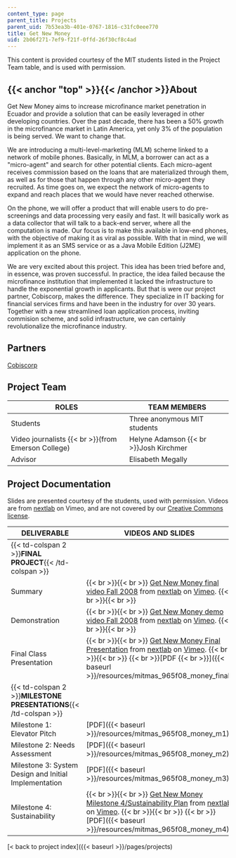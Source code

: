 ```yaml
---
content_type: page
parent_title: Projects
parent_uid: 7b53ea3b-401e-0767-1816-c31fc0eee770
title: Get New Money
uid: 2b06f271-7ef9-f21f-0ffd-26f30cf8c4ad
---
```


This content is provided courtesy of the MIT students listed in the Project Team table, and is used with permission.

{{< anchor "top" >}}{{< /anchor >}}About
----------------------------------------

Get New Money aims to increase microfinance market penetration in Ecuador and provide a solution that can be easily leveraged in other developing countries. Over the past decade, there has been a 50% growth in the microfinance market in Latin America, yet only 3% of the population is being served. We want to change that.

We are introducing a multi-level-marketing (MLM) scheme linked to a network of mobile phones. Basically, in MLM, a borrower can act as a "micro-agent" and search for other potential clients. Each micro-agent receives commission based on the loans that are materialized through them, as well as for those that happen through any other micro-agent they recruited. As time goes on, we expect the network of micro-agents to expand and reach places that we would have never reached otherwise.

On the phone, we will offer a product that will enable users to do pre-screenings and data processing very easily and fast. It will basically work as a data collector that will talk to a back-end server, where all the computation is made. Our focus is to make this available in low-end phones, with the objective of making it as viral as possible. With that in mind, we will implement it as an SMS service or as a Java Mobile Edition (J2ME) application on the phone.

We are very excited about this project. This idea has been tried before and, in essence, was proven successful. In practice, the idea failed because the microfinance institution that implemented it lacked the infrastructure to handle the exponential growth in applicants. But that is were our project partner, Cobiscorp, makes the difference. They specialize in IT backing for financial services firms and have been in the industry for over 30 years. Together with a new streamlined loan application process, inviting commision scheme, and solid infrastructure, we can certainly revolutionalize the microfinance industry.

Partners
--------

[Cobiscorp](http://www.cobiscorp.com/)

Project Team
------------

| **ROLES** | **TEAM MEMBERS** |
| --- | --- |
| Students | Three anonymous MIT students |
| Video journalists  {{< br >}}(from Emerson College) | Helyne Adamson  {{< br >}}Josh Kirchmer |
| Advisor | Elisabeth Megally 

Project Documentation
---------------------

Slides are presented courtesy of the students, used with permission. Videos are from [nextlab](https://vimeo.com/nextlab/) on Vimeo, and are not covered by our [Creative Commons license](/terms/#cc).

| DELIVERABLE | VIDEOS AND SLIDES |
| --- | --- |
| {{< td-colspan 2 >}}**FINAL PROJECT**{{< /td-colspan >}} ||
| Summary |  {{< br >}}{{< br >}} [Get New Money final video Fall 2008](https://vimeo.com/4885730) from [nextlab](https://vimeo.com/nextlab) on [Vimeo](https://vimeo.com). {{< br >}}{{< br >}}  |
| Demonstration |  {{< br >}}{{< br >}} [Get New Money demo video Fall 2008](https://vimeo.com/4872914) from [nextlab](https://vimeo.com/nextlab) on [Vimeo](https://vimeo.com). {{< br >}}{{< br >}}  |
| Final Class Presentation |  {{< br >}}{{< br >}} [Get New Money Final Presentation](https://vimeo.com/3145303) from [nextlab](https://vimeo.com/nextlab) on [Vimeo](https://vimeo.com). {{< br >}}{{< br >}}   {{< br >}}[PDF  {{< br >}}]({{< baseurl >}}/resources/mitmas_965f08_money_final) |
| {{< td-colspan 2 >}}**MILESTONE PRESENTATIONS**{{< /td-colspan >}} ||
| Milestone 1: Elevator Pitch | [PDF]({{< baseurl >}}/resources/mitmas_965f08_money_m1) |
| Milestone 2: Needs Assessment | [PDF]({{< baseurl >}}/resources/mitmas_965f08_money_m2) |
| Milestone 3: System Design and Initial Implementation | [PDF]({{< baseurl >}}/resources/mitmas_965f08_money_m3) |
| Milestone 4: Sustainability |  {{< br >}}{{< br >}} [Get New Money Milestone 4/Sustainability Plan](https://vimeo.com/3187230) from [nextlab](https://vimeo.com/nextlab) on [Vimeo](https://vimeo.com). {{< br >}}{{< br >}}   {{< br >}}[PDF]({{< baseurl >}}/resources/mitmas_965f08_money_m4) 

[< back to project index]({{< baseurl >}}/pages/projects)